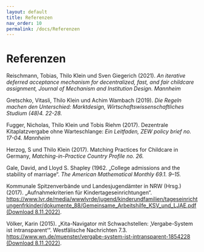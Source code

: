 ```yaml
---
layout: default
title: Referenzen
nav_order: 10
permalink: /docs/Referenzen
---
```



# Referenzen

Reischmann, Tobias, Thilo Klein und Sven Giegerich (2021). *An iterative deferred acceptance mechanism for decentralized, fast, and fair childcare assignment, Journal of Mechanism and Institution Design. Mannheim*

Gretschko, Vitasli, Thilo Klein und Achim Wambach (2019). *Die Regeln machen den Unterschied: Marktdesign, Wirtschaftswissenschaftliches Studium (48)4. 22-28.*

Fugger, Nicholas, Thilo Klein und Tobis Riehm (2017). Dezentrale Kitaplatzvergabe ohne Warteschlange: *Ein Leitfaden, ZEW policy brief no. 17-04. Mannheim*

Herzog, S und Thilo Klein (2017). Matching Practices for Childcare in Germany, *Matching-in-Practice Country Profile no. 26.*

Gale, David, and Lloyd S. Shapley (1962. „College admissions and the stability of marriage“. *The American Mathematical Monthly 69.1. 9–15.*

Kommunale Spitzenverbände und Landesjugendämter in NRW (Hrsg.) (2017). „Aufnahmekriterien für Kindertageseinrichtungen“. [https://www.lvr.de/media/wwwlvrde/jugend/kinderundfamilien/tageseinrichtungenfrkinder/dokumente_88/Gemeinsame_Arbeitshilfe_KSV_und_LJAE.pdf (Download 8.11.2022)](https://www.lvr.de/media/wwwlvrde/jugend/kinderundfamilien/tageseinrichtungenfrkinder/dokumente_88/Gemeinsame_Arbeitshilfe_KSV_und_LJAE.pdf).

Völker, Karin (2015). „Kita-Navigator mit Schwachstellen: ‚Vergabe-System ist intransparent‘“. Westfälische Nachrichten 7.3. [https://www.wn.de/muenster/vergabe-system-ist-intransparent-1854228 (Download 8.11.2022)](https://www.wn.de/muenster/vergabe-system-ist-intransparent-1854228).
